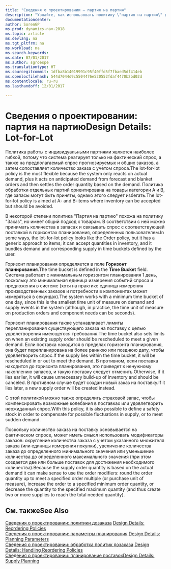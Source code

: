 ```yaml
---
title: "Сведения о проектировании — партия на партию"
description: "Узнайте, как использовать политику \"партия на партию\" для того, чтобы определять количество заказа на основе спроса."
documentationcenter: 
author: SorenGP
ms.prod: dynamics-nav-2018
ms.topic: article
ms.devlang: na
ms.tgt_pltfrm: na
ms.workload: na
ms.search.keywords: 
ms.date: 07/01/2017
ms.author: sgroespe
ms.translationtype: HT
ms.sourcegitcommit: 1dfba8b14019991c95f40ffd5f7fbaed5df414eb
ms.openlocfilehash: 544d7044d9c5504476e520552fdaf4470b2bd02d
ms.contentlocale: ru-ru
ms.lasthandoff: 12/01/2017

---
```

# <a name="design-details-lot-for-lot"></a><span data-ttu-id="1ccff-103">Сведения о проектировании: партия на партию</span><span class="sxs-lookup"><span data-stu-id="1ccff-103">Design Details: Lot-for-Lot</span></span>
<span data-ttu-id="1ccff-104">Политика работы с индивидуальными партиями является наиболее гибкой, потому что система реагирует только на фактический спрос, а также на предполагаемый спрос прогнозируемых и общих заказов, а затем сопоставляет количество заказа с учетом спроса.</span><span class="sxs-lookup"><span data-stu-id="1ccff-104">The lot-for-lot policy is the most flexible because the system only reacts on actual demand, plus it acts on anticipated demand from forecast and blanket orders and then settles the order quantity based on the demand.</span></span> <span data-ttu-id="1ccff-105">Политика обработки отдельных партий ориентирована на товары категории А и В, где запасы могут быть приняты, однако этого следует избегать.</span><span class="sxs-lookup"><span data-stu-id="1ccff-105">The lot-for-lot policy is aimed at A- and B-items where inventory can be accepted but should be avoided.</span></span>  
  
<span data-ttu-id="1ccff-106">В некоторой степени политика "Партия на партию" похожа на политику "Заказ", но имеет общий подход к товарам. В соответствии с ней можно принимать количества в запасах и связывать спрос с соответствующей поставкой в горизонтах планирования, определенных пользователем.</span><span class="sxs-lookup"><span data-stu-id="1ccff-106">In some ways, the lot-for-lot policy looks like the Order policy, but it has a generic approach to items; it can accept quantities in inventory, and it bundles demand and corresponding supply in time buckets defined by the user.</span></span>  
  
<span data-ttu-id="1ccff-107">Горизонт планирования определяется в поле **Горизонт планирования**.</span><span class="sxs-lookup"><span data-stu-id="1ccff-107">The time bucket is defined in the **Time Bucket** field.</span></span> <span data-ttu-id="1ccff-108">Система работает с минимальным горизонтом планирования 1 день, поскольку это минимальная единица измерения событий спроса и предложения в системе (хотя на практике единица измерения производственных заказов и потребности в компонентах может измеряться в секундах).</span><span class="sxs-lookup"><span data-stu-id="1ccff-108">The system works with a minimum time bucket of one day, since this is the smallest time unit of measure on demand and supply events in the system (although, in practice, the time unit of measure on production orders and component needs can be seconds).</span></span>  
  
<span data-ttu-id="1ccff-109">Горизонт планирования также устанавливает лимиты перепланирования существующего заказа на поставку с целью удовлетворения имеющегося требования.</span><span class="sxs-lookup"><span data-stu-id="1ccff-109">The time bucket also sets limits on when an existing supply order should be rescheduled to meet a given demand.</span></span> <span data-ttu-id="1ccff-110">Если поставка находится в пределах горизонта планирования, она будет перепланирована на более раннюю или позднюю дату, чтобы удовлетворить спрос.</span><span class="sxs-lookup"><span data-stu-id="1ccff-110">If the supply lies within the time bucket, it will be rescheduled in or out to meet the demand.</span></span> <span data-ttu-id="1ccff-111">В противном, если поставка находится до горизонта планирования, это приведет к ненужному накоплению запасов, и такую поставку следует отменить.</span><span class="sxs-lookup"><span data-stu-id="1ccff-111">Otherwise, if it lies earlier, it will cause unnecessary build-up of inventory and should be canceled.</span></span> <span data-ttu-id="1ccff-112">В противном случае будет создан новый заказ на поставку.</span><span class="sxs-lookup"><span data-stu-id="1ccff-112">If it lies later, a new supply order will be created instead.</span></span>  
  
<span data-ttu-id="1ccff-113">С этой политикой можно также определить страховой запас, чтобы компенсировать возможные колебания в поставках или удовлетворить неожиданный спрос.</span><span class="sxs-lookup"><span data-stu-id="1ccff-113">With this policy, it is also possible to define a safety stock in order to compensate for possible fluctuations in supply, or to meet sudden demand.</span></span>  
  
<span data-ttu-id="1ccff-114">Поскольку количество заказа на поставку основывается на фактическом спросе, может иметь смысл использовать модификаторы заказов: округление количества заказа с учетом указанного множителя заказа (или единицы измерения покупки), увеличение количества заказа до определенного минимального значения или уменьшение количества до определенного максимального значения (при этом создается две или больше поставок для достижения необходимого количества).</span><span class="sxs-lookup"><span data-stu-id="1ccff-114">Because the supply order quantity is based on the actual demand it can make sense to use the order modifiers: round the order quantity up to meet a specified order multiple (or purchase unit of measure), increase the order to a specified minimum order quantity, or decrease the quantity to the specified maximum quantity (and thus create two or more supplies to reach the total needed quantity).</span></span>  
  
## <a name="see-also"></a><span data-ttu-id="1ccff-115">См. также</span><span class="sxs-lookup"><span data-stu-id="1ccff-115">See Also</span></span>  
<span data-ttu-id="1ccff-116">[Сведения о проектировании: политики дозаказа](design-details-reordering-policies.md) </span><span class="sxs-lookup"><span data-stu-id="1ccff-116">[Design Details: Reordering Policies](design-details-reordering-policies.md) </span></span>  
<span data-ttu-id="1ccff-117">[Сведения о проектировании: параметры планирования](design-details-planning-parameters.md) </span><span class="sxs-lookup"><span data-stu-id="1ccff-117">[Design Details: Planning Parameters](design-details-planning-parameters.md) </span></span>  
<span data-ttu-id="1ccff-118">[Сведения о проектировании: обработка политик дозаказа](design-details-handling-reordering-policies.md) </span><span class="sxs-lookup"><span data-stu-id="1ccff-118">[Design Details: Handling Reordering Policies](design-details-handling-reordering-policies.md) </span></span>  
[<span data-ttu-id="1ccff-119">Сведения о проектировании: планирование поставок</span><span class="sxs-lookup"><span data-stu-id="1ccff-119">Design Details: Supply Planning</span></span>](design-details-supply-planning.md)
